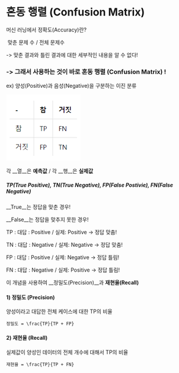 # 혼동 행렬 (Confusion Matrix)



머신 러닝에서 정확도(Accuracy)란?  

​	맞춘 문제 수 / 전체 문제수  

-> 맞춘 결과와 틀린 결과에 대한 세부적인 내용을 알 수 없다!



### -> 그래서 사용하는 것이 바로 혼동 행렬 (Confusion Matrix) !



ex) 양성(Positive)과 음성(Negative)을 구분하는 이진 분류

<img src = "/images/confusion-matrix-1.png" width = "200px">

각 __열__은 __예측값__        /       각 __행__은 __실제값__



##### TP(True Positive),   TN(True Negative),   FP(False Postivie),   FN(False Negative)  

__True__는 정답을 맞춘 경우!     

__False__는 정답을 맞추지 못한 경우!  

TP :   대답 : Positive   /    실제: Positive    -> 정답 맞춤!  

TN :   대답 : Negative   /    실제: Negative    -> 정답 맞춤!  

FP :   대답 : Positive   /    실제: Negative    -> 정답 틀림!  

FN :   대답 : Negative   /    실제: Positive    -> 정답 틀림!  

  

이 개념을 사용하여 __정밀도(Precision)__과 __재현율(Recall)__  

  

#### 1) 정밀도 (Precision)  

양성이라고 대답한 전체 케이스에 대한 TP의 비율  

```
정밀도 = \frac{TP}{TP + FP}
```

  

#### 2) 재현율 (Recall)  

실제값이 양성인 데이터의 전체 개수에 대해서 TP의 비율  

```
재현율 = \frac{TP}{TP + FN}
```